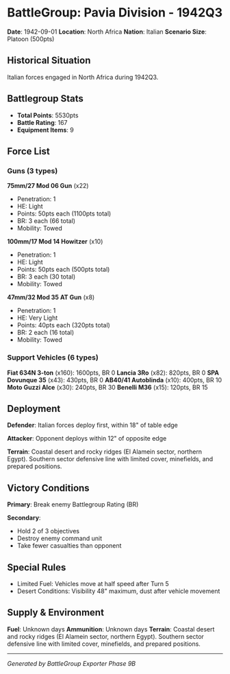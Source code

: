# BattleGroup: Pavia Division - 1942Q3

**Date**: 1942-09-01
**Location**: North Africa
**Nation**: Italian
**Scenario Size**: Platoon (500pts)

## Historical Situation

Italian forces engaged in North Africa during 1942Q3.

## Battlegroup Stats

- **Total Points**: 5530pts
- **Battle Rating**: 167
- **Equipment Items**: 9

## Force List

### Guns (3 types)

**75mm/27 Mod 06 Gun** (x22)
- Penetration: 1
- HE: Light
- Points: 50pts each (1100pts total)
- BR: 3 each (66 total)
- Mobility: Towed

**100mm/17 Mod 14 Howitzer** (x10)
- Penetration: 1
- HE: Light
- Points: 50pts each (500pts total)
- BR: 3 each (30 total)
- Mobility: Towed

**47mm/32 Mod 35 AT Gun** (x8)
- Penetration: 1
- HE: Very Light
- Points: 40pts each (320pts total)
- BR: 2 each (16 total)
- Mobility: Towed

### Support Vehicles (6 types)

**Fiat 634N 3-ton** (x160): 1600pts, BR 0
**Lancia 3Ro** (x82): 820pts, BR 0
**SPA Dovunque 35** (x43): 430pts, BR 0
**AB40/41 Autoblinda** (x10): 400pts, BR 10
**Moto Guzzi Alce** (x30): 240pts, BR 30
**Benelli M36** (x15): 120pts, BR 15

## Deployment

**Defender**: Italian forces deploy first, within 18" of table edge

**Attacker**: Opponent deploys within 12" of opposite edge

**Terrain**: Coastal desert and rocky ridges (El Alamein sector, northern Egypt). Southern sector defensive line with limited cover, minefields, and prepared positions.

## Victory Conditions

**Primary**: Break enemy Battlegroup Rating (BR)

**Secondary**:
- Hold 2 of 3 objectives
- Destroy enemy command unit
- Take fewer casualties than opponent

## Special Rules

- Limited Fuel: Vehicles move at half speed after Turn 5
- Desert Conditions: Visibility 48" maximum, dust after vehicle movement

## Supply & Environment

**Fuel**: Unknown days
**Ammunition**: Unknown days
**Terrain**: Coastal desert and rocky ridges (El Alamein sector, northern Egypt). Southern sector defensive line with limited cover, minefields, and prepared positions.

---

*Generated by BattleGroup Exporter Phase 9B*
